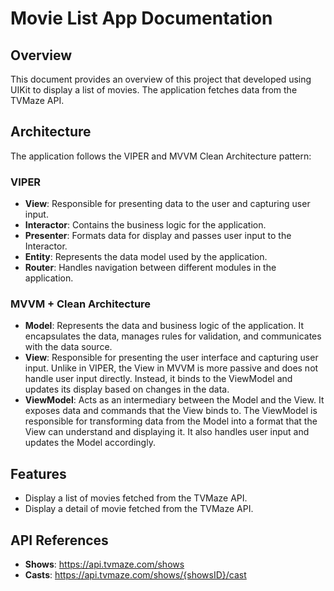# Movie List App Documentation

## Overview

This document provides an overview of this project that developed using UIKit to display a list of movies. The application fetches data from the TVMaze API.

## Architecture

The application follows the VIPER and MVVM Clean Architecture pattern:

### VIPER
- **View**: Responsible for presenting data to the user and capturing user input.
- **Interactor**: Contains the business logic for the application.
- **Presenter**: Formats data for display and passes user input to the Interactor.
- **Entity**: Represents the data model used by the application.
- **Router**: Handles navigation between different modules in the application.

### MVVM + Clean Architecture
- **Model**: Represents the data and business logic of the application. It encapsulates the data, manages rules for validation, and communicates with the data source.
- **View**: Responsible for presenting the user interface and capturing user input. Unlike in VIPER, the View in MVVM is more passive and does not handle user input directly. Instead, it binds to the ViewModel and updates its display based on changes in the data.
- **ViewModel**: Acts as an intermediary between the Model and the View. It exposes data and commands that the View binds to. The ViewModel is responsible for transforming data from the Model into a format that the View can understand and displaying it. It also handles user input and updates the Model accordingly.


## Features
- Display a list of movies fetched from the TVMaze API.
- Display a detail of movie fetched from the TVMaze API.


## API References
- **Shows**: https://api.tvmaze.com/shows
- **Casts**: https://api.tvmaze.com/shows/{showsID}/cast


